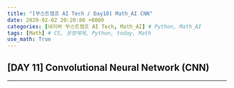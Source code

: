 ```yaml
---
title: "[부스트캠프 AI Tech / Day10] Math_AI CNN"
date: 2020-02-02 20:20:00 +0800
categories: [네이버 부스트캠프 AI Tech, Math_AI] # Python, Math_AI
tags: [Math] # CS, 운영체제, Python, today, Math
use_math: True
---
```



## **[DAY 11] Convolutional Neural Network (CNN)**

---
